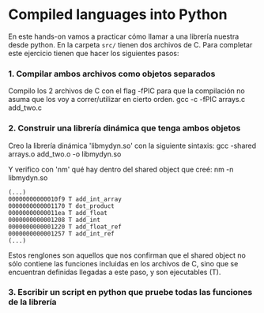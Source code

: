 # Compiled languages into Python

En este hands-on vamos a practicar cómo llamar a una librería
nuestra desde python. En la carpeta `src/` tienen dos archivos de C.
Para completar este ejercicio tienen que hacer los siguientes pasos:


### 1. Compilar ambos archivos como objetos separados

Compilo los 2 archivos de C con el flag -fPIC para que la compilación no asuma que los voy a correr/utilizar en cierto orden.
gcc -c -fPIC arrays.c add_two.c



### 2. Construir una librería dinámica que tenga ambos objetos

Creo la librería dinámica 'libmydyn.so' con la siguiente sintaxis:
gcc -shared arrays.o add_two.o -o libmydyn.so

Y verifico con 'nm' qué hay dentro del shared object que creé:
nm -n libmydyn.so

```
(...)
00000000000010f9 T add_int_array
0000000000001170 T dot_product
00000000000011ea T add_float
0000000000001208 T add_int
0000000000001220 T add_float_ref
0000000000001257 T add_int_ref
(...)
```

Estos renglones son aquellos que nos confirman que el shared object no sólo contiene las funciones incluidas en los archivos de C, sino que se encuentran definidas llegadas a este paso, y son ejecutables (T).


### 3. Escribir un script en python que pruebe **todas** las funciones de la librería





